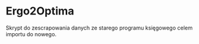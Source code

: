 # Ergo2Optima
Skrypt do zescrapowania danych ze starego programu księgowego celem importu do nowego.
